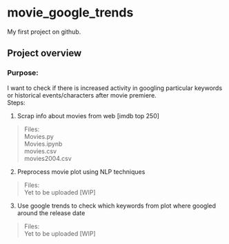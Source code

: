 # movie_google_trends
My first project on github.

## Project overview
### Purpose: 
I want to check if there is increased activity in googling particular keywords or historical events/characters after movie premiere.  
Steps:
1. Scrap info about movies from web [imdb top 250]
>Files:  
Movies.py  
Movies.ipynb  
movies.csv  
movies2004.csv

2. Preprocess movie plot using NLP techniques
>Files:  
Yet to be uploaded [WIP]
3. Use google trends to check which keywords from plot where googled around the release date
>Files:  
Yet to be uploaded [WIP]
